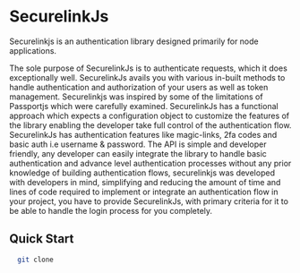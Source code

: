 # SecurelinkJs

Securelinkjs is an authentication library designed primarily for node applications.

The sole purpose of SecurelinkJs is to authenticate requests, which it does exceptionally well. SecurelinkJs avails you with 
various in-built methods to handle authentication and authorization of your users as well as token management. Securelinkjs was inspired by some of the limitations of Passportjs
which were carefully examined. SecurelinkJs has a functional approach which expects a configuration object to customize the features of the library enabling the developer
take full control of the authentication flow. SecurelinkJs has authentication features like magic-links, 2fa codes and basic auth i.e username & password. The API is simple and developer friendly,
any developer can easily integrate the library to handle basic authentication and advance level authentication processes without any prior knowledge of building authentication flows,
securelinkjs was developed with developers in mind, simplifying and reducing the amount of time and lines of code required to implement or integrate an authentication flow in your project, 
you have to provide SecurelinkJs, with primary criteria for it to be able to handle the login process for you completely.

## Quick Start

```bash
  git clone 
```


